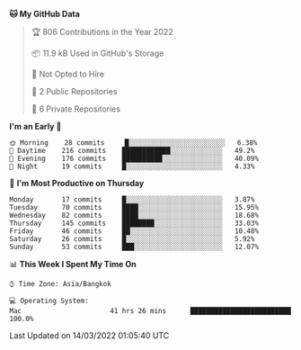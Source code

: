 <!--START_SECTION:waka-->
**🐱 My GitHub Data** 

> 🏆 806 Contributions in the Year 2022
 > 
> 📦 11.9 kB Used in GitHub's Storage 
 > 
> 🚫 Not Opted to Hire
 > 
> 📜 2 Public Repositories 
 > 
> 🔑 6 Private Repositories  
 > 
**I'm an Early 🐤** 

```text
🌞 Morning    28 commits     █░░░░░░░░░░░░░░░░░░░░░░░░   6.38% 
🌆 Daytime    216 commits    ████████████░░░░░░░░░░░░░   49.2% 
🌃 Evening    176 commits    ██████████░░░░░░░░░░░░░░░   40.09% 
🌙 Night      19 commits     █░░░░░░░░░░░░░░░░░░░░░░░░   4.33%

```
📅 **I'm Most Productive on Thursday** 

```text
Monday       17 commits     █░░░░░░░░░░░░░░░░░░░░░░░░   3.87% 
Tuesday      70 commits     ████░░░░░░░░░░░░░░░░░░░░░   15.95% 
Wednesday    82 commits     ████░░░░░░░░░░░░░░░░░░░░░   18.68% 
Thursday     145 commits    ████████░░░░░░░░░░░░░░░░░   33.03% 
Friday       46 commits     ██░░░░░░░░░░░░░░░░░░░░░░░   10.48% 
Saturday     26 commits     █░░░░░░░░░░░░░░░░░░░░░░░░   5.92% 
Sunday       53 commits     ███░░░░░░░░░░░░░░░░░░░░░░   12.07%

```


📊 **This Week I Spent My Time On** 

```text
⌚︎ Time Zone: Asia/Bangkok

💻 Operating System: 
Mac                      41 hrs 26 mins      █████████████████████████   100.0%

```


 Last Updated on 14/03/2022 01:05:40 UTC
<!--END_SECTION:waka-->